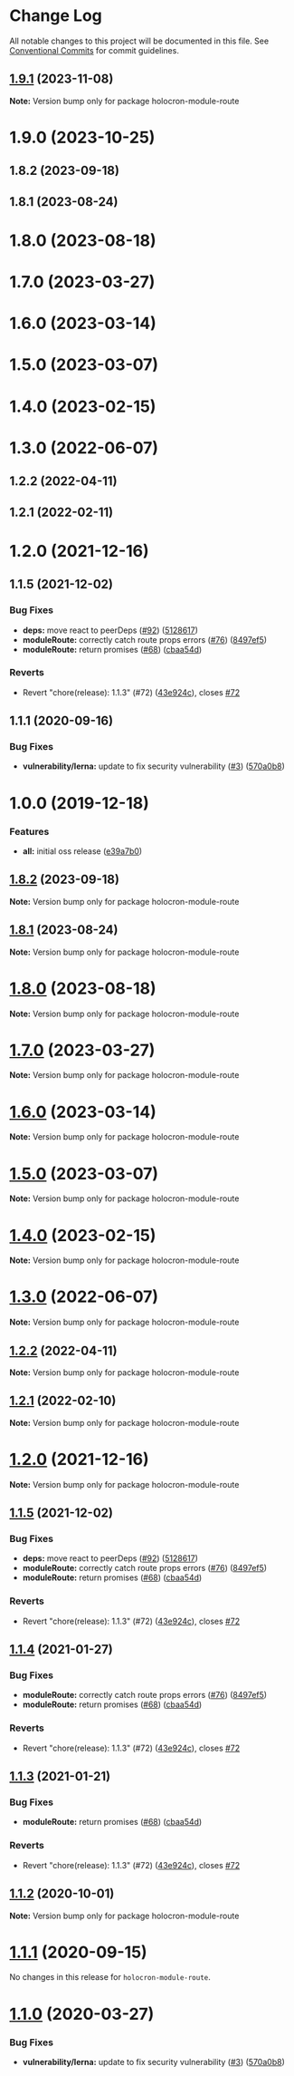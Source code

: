 # Change Log

All notable changes to this project will be documented in this file.
See [Conventional Commits](https://conventionalcommits.org) for commit guidelines.

## [1.9.1](https://github.com/americanexpress/holocron/compare/holocron-module-route@1.9.0...holocron-module-route@1.9.1) (2023-11-08)

**Note:** Version bump only for package holocron-module-route





# 1.9.0 (2023-10-25)



## 1.8.2 (2023-09-18)



## 1.8.1 (2023-08-24)



# 1.8.0 (2023-08-18)



# 1.7.0 (2023-03-27)



# 1.6.0 (2023-03-14)



# 1.5.0 (2023-03-07)



# 1.4.0 (2023-02-15)



# 1.3.0 (2022-06-07)



## 1.2.2 (2022-04-11)



## 1.2.1 (2022-02-11)



# 1.2.0 (2021-12-16)



## 1.1.5 (2021-12-02)


### Bug Fixes

* **deps:** move react to peerDeps ([#92](https://github.com/americanexpress/holocron/issues/92)) ([5128617](https://github.com/americanexpress/holocron/commit/5128617d881180d4544bd90a995b6b3ce33813a1))
* **moduleRoute:** correctly catch route props errors ([#76](https://github.com/americanexpress/holocron/issues/76)) ([8497ef5](https://github.com/americanexpress/holocron/commit/8497ef55ac34325f29b59bd190e8a683f7ef316a))
* **moduleRoute:** return promises ([#68](https://github.com/americanexpress/holocron/issues/68)) ([cbaa54d](https://github.com/americanexpress/holocron/commit/cbaa54d5900a998f0a8ef3c1de531f1df04b7798))


### Reverts

* Revert "chore(release): 1.1.3" (#72) ([43e924c](https://github.com/americanexpress/holocron/commit/43e924c05f98d56215dd28fc401216f7abefa197)), closes [#72](https://github.com/americanexpress/holocron/issues/72)



## 1.1.1 (2020-09-16)


### Bug Fixes

* **vulnerability/lerna:** update to fix security vulnerability ([#3](https://github.com/americanexpress/holocron/issues/3)) ([570a0b8](https://github.com/americanexpress/holocron/commit/570a0b80885ac67b0a2a5e039913f7bd53f16afb))



# 1.0.0 (2019-12-18)


### Features

* **all:** initial oss release ([e39a7b0](https://github.com/americanexpress/holocron/commit/e39a7b0035d1e79f51fd2cb449bdc2d431a86490))





## [1.8.2](https://github.com/americanexpress/holocron/compare/v1.8.1...v1.8.2) (2023-09-18)

**Note:** Version bump only for package holocron-module-route





## [1.8.1](https://github.com/americanexpress/holocron/compare/v1.8.0...v1.8.1) (2023-08-24)

**Note:** Version bump only for package holocron-module-route





# [1.8.0](https://github.com/americanexpress/holocron/compare/v1.7.0...v1.8.0) (2023-08-18)

**Note:** Version bump only for package holocron-module-route





# [1.7.0](https://github.com/americanexpress/holocron/compare/v1.6.0...v1.7.0) (2023-03-27)

**Note:** Version bump only for package holocron-module-route





# [1.6.0](https://github.com/americanexpress/holocron/compare/v1.5.0...v1.6.0) (2023-03-14)

**Note:** Version bump only for package holocron-module-route





# [1.5.0](https://github.com/americanexpress/holocron/compare/v1.4.0...v1.5.0) (2023-03-07)

**Note:** Version bump only for package holocron-module-route





# [1.4.0](https://github.com/americanexpress/holocron/compare/v1.3.0...v1.4.0) (2023-02-15)

**Note:** Version bump only for package holocron-module-route





# [1.3.0](https://github.com/americanexpress/holocron/compare/v1.2.3...v1.3.0) (2022-06-07)

**Note:** Version bump only for package holocron-module-route





## [1.2.2](https://github.com/americanexpress/holocron/compare/v1.2.1...v1.2.2) (2022-04-11)

**Note:** Version bump only for package holocron-module-route





## [1.2.1](https://github.com/americanexpress/holocron/compare/v1.1.5...v1.2.1) (2022-02-10)

**Note:** Version bump only for package holocron-module-route





# [1.2.0](https://github.com/americanexpress/holocron/compare/v1.1.5...v1.2.0) (2021-12-16)

**Note:** Version bump only for package holocron-module-route





## [1.1.5](https://github.com/americanexpress/holocron/compare/v1.1.1...v1.1.5) (2021-12-02)


### Bug Fixes

* **deps:** move react to peerDeps ([#92](https://github.com/americanexpress/holocron/issues/92)) ([5128617](https://github.com/americanexpress/holocron/commit/5128617d881180d4544bd90a995b6b3ce33813a1))
* **moduleRoute:** correctly catch route props errors ([#76](https://github.com/americanexpress/holocron/issues/76)) ([8497ef5](https://github.com/americanexpress/holocron/commit/8497ef55ac34325f29b59bd190e8a683f7ef316a))
* **moduleRoute:** return promises ([#68](https://github.com/americanexpress/holocron/issues/68)) ([cbaa54d](https://github.com/americanexpress/holocron/commit/cbaa54d5900a998f0a8ef3c1de531f1df04b7798))


### Reverts

* Revert "chore(release): 1.1.3" (#72) ([43e924c](https://github.com/americanexpress/holocron/commit/43e924c05f98d56215dd28fc401216f7abefa197)), closes [#72](https://github.com/americanexpress/holocron/issues/72)





## [1.1.4](https://github.com/americanexpress/holocron/compare/v1.1.1...v1.1.4) (2021-01-27)


### Bug Fixes

* **moduleRoute:** correctly catch route props errors ([#76](https://github.com/americanexpress/holocron/issues/76)) ([8497ef5](https://github.com/americanexpress/holocron/commit/8497ef55ac34325f29b59bd190e8a683f7ef316a))
* **moduleRoute:** return promises ([#68](https://github.com/americanexpress/holocron/issues/68)) ([cbaa54d](https://github.com/americanexpress/holocron/commit/cbaa54d5900a998f0a8ef3c1de531f1df04b7798))


### Reverts

* Revert "chore(release): 1.1.3" (#72) ([43e924c](https://github.com/americanexpress/holocron/commit/43e924c05f98d56215dd28fc401216f7abefa197)), closes [#72](https://github.com/americanexpress/holocron/issues/72)





## [1.1.3](https://github.com/americanexpress/holocron/compare/v1.1.1...v1.1.3) (2021-01-21)


### Bug Fixes

* **moduleRoute:** return promises ([#68](https://github.com/americanexpress/holocron/issues/68)) ([cbaa54d](https://github.com/americanexpress/holocron/commit/cbaa54d5900a998f0a8ef3c1de531f1df04b7798))


### Reverts

* Revert "chore(release): 1.1.3" (#72) ([43e924c](https://github.com/americanexpress/holocron/commit/43e924c05f98d56215dd28fc401216f7abefa197)), closes [#72](https://github.com/americanexpress/holocron/issues/72)





## [1.1.2](https://github.com/americanexpress/holocron/compare/v1.1.1...v1.1.2) (2020-10-01)

**Note:** Version bump only for package holocron-module-route





# [1.1.1](https://github.com/americanexpress/holocron/compare/v1.1.0...v1.1.1) (2020-09-15)


No changes in this release for `holocron-module-route`.


# [1.1.0](https://github.com/americanexpress/holocron/compare/v1.0.0...v1.1.0) (2020-03-27)


### Bug Fixes

* **vulnerability/lerna:** update to fix security vulnerability ([#3](https://github.com/americanexpress/holocron/issues/3)) ([570a0b8](https://github.com/americanexpress/holocron/commit/570a0b80885ac67b0a2a5e039913f7bd53f16afb))
